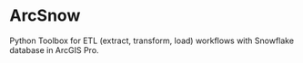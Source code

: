 # ArcSnow

Python Toolbox for ETL (extract, transform, load) workflows with Snowflake database in ArcGIS Pro.